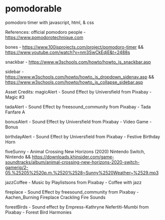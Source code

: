# pomodorable
 pomodoro timer with javascript, html, & css

References:
 official pomodoro people - https://www.pomodorotechnique.com

 bones - https://www.100jsprojects.com/project/pomodoro-timer && https://www.youtube.com/watch?v=nm3SwCkEdjE&t=2488s
 
 snackbar - https://www.w3schools.com/howto/howto_js_snackbar.asp

 sidebar - https://www.w3schools.com/howto/howto_js_dropdown_sidenav.asp && https://www.w3schools.com/howto/howto_js_collapse_sidebar.asp

Asset Credits:
 magicAlert - Sound Effect by Universfield from Pixabay - Magic #3

 tadaAlert - Sound Effect by freesound_community from Pixabay - Tada Fanfare A

 bonusAlert - Sound Effect by Universfield from Pixabay - Video Game - Bonus 

 birthdayAlert - Sound Effect by Universfield from Pixabay - Festive Birthday Horn

 fiveSunny - Animal Crossing New Horizons (2020) Nintendo Switch, Nintendo && https://downloads.khinsider.com/game-soundtracks/album/animal-crossing-new-horizons-2020-switch-gamerip/2-05.%25205%2520p.m.%2520%2528~Sunny%2520Weather~%2529.mp3

 jazzCoffee - Music by Playlistsons from Pixabay - Coffee with jazz

 fireplace - Sound Effect by freesound_community from Pixabay - Aachen_Burning Fireplace Crackling Fire Sounds

 forestBirds - Sound effect by Empress-Kathryne Nefertiti-Mumbi from Pixabay - Forest Bird Harmonies

